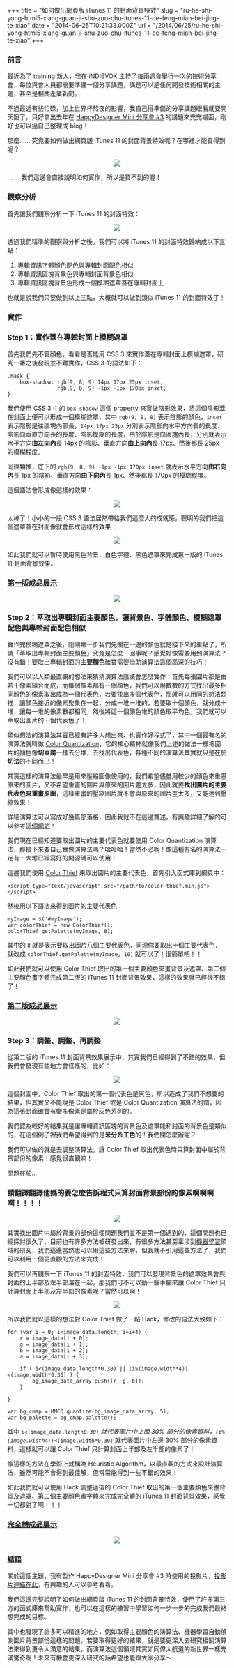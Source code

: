 +++
title = "如何做出網頁版 iTunes 11 的封面背景特效"
slug = "ru-he-shi-yong-html5-xiang-guan-ji-shu-zuo-chu-itunes-11-de-feng-mian-bei-jing-te-xiao"
date = "2014-06-25T10:21:33.000Z"
url = "/2014/06/25/ru-he-shi-yong-html5-xiang-guan-ji-shu-zuo-chu-itunes-11-de-feng-mian-bei-jing-te-xiao"
+++

### 前言

最近為了 training 新人，我在 iNDIEVOX 主持了每兩週會舉行一次的技術分享會，每位與會人員都需要準備一個分享講題，講題可以是任何開發技術相關的主題，甚至是相關產業新聞。

不過最近有些忙碌，加上世界杯熬夜的影響，我自己得準備的分享講題眼看就要開天窗了，只好拿出去年在 [HappyDesigner Mini 分享會 #3](http://happydesigner.kktix.cc/events/happydesigner-mini-3) 的講題來充充場面，剛好也可以逼自己整理成 blog！

那麼...... 究竟要如何做出網頁版 iTunes 11 的封面背景特效呢？在哪裡才能買得到呢？

<p style="text-align:center">
<img src="http://static.obeobe.com/image/subtitle-image/那麼在哪裡才能買得到呢？.jpg">
</p>

... ... 我們這邊會直接說明如何實作，所以是買不到的喔！

### 觀察分析

首先讓我們觀察分析一下 iTunes 11 的封面特效：

<p style="text-align:center">
<img src="http://static.obeobe.com/image/blog-image/itunes11.png?1">
</p>

透過我們精準的觀察與分析之後，我們可以將 iTunes 11 的封面特效歸納成以下三點：

1. 專輯資訊字體顏色配色與專輯封面配色相似
2. 專輯資訊區塊背景色與專輯封面背景色相似
3. 專輯資訊區塊背景色形成一個模糊遮罩蓋在專輯封面上

也就是說我們只要做到以上三點，大概就可以做到類似 iTunes 11 的封面特效了！

### 實作

### Step 1：實作蓋在專輯封面上模糊遮罩

首先我們先不管顏色，看看是否能用 CSS 3 來實作蓋在專輯封面上模糊遮罩，研究一番之後發現並不難實作，CSS 3 的語法如下：

	.mask {
    	box-shadow: rgb(9, 8, 9) 14px 17px 25px inset,
                    rgb(9, 8, 9) -1px -1px 170px inset;
	}
    
我們使用 CSS 3 中的 <code>box-shadow</code> 這個 property 來實做陰影效果，將這個陰影蓋在封面上便可以形成一個模糊遮罩，其中 <code>rgb(9, 8, 8)</code> 表示陰影的顏色，<code>inset</code> 表示陰影是往區塊內部長，<code>14px 17px 25px</code> 分別表示陰影向水平方向長的長度、陰影向垂直方向長的長度、陰影模糊的長度，由於陰影是向區塊內長，分別就表示水平方向<strong>由左向內</strong>長 14px 的陰影、垂直方向<strong>由上向內</strong>長 17px、然後都長 25px 的模糊程度。

同理類推，底下的 <code>rgb(9, 8, 9) -1px -1px 170px inset</code> 就表示水平方向<strong>由右向內</strong>長 1px 的陰影、垂直方向<strong>由下向內</strong>長 1px、然後都長 170px 的模糊程度。

這個語法會形成像這樣的效果：

<p style="text-align:center">
<img src="http://static.obeobe.com/image/blog-image/itunes11_2.png?1">
</p>

太棒了！小小的一段 CSS 3 語法居然帶給我們這麼大的成就感，聰明的我們把這個遮罩蓋在封面像就會形成這樣的效果：

<p style="text-align:center">
<img src="http://static.obeobe.com/image/blog-image/itunes11_3.png?1">
</p>

如此我們就可以暫時使用黑色背景、白色字體、黑色遮罩來完成第一版的 iTunes 11 封面背景效果。

### <a href="http://www.fukuball.com/show-case/5tunes11-v1" target="_blank">第一版成品展示</a>

<p style="text-align:center">
<img src="http://static.obeobe.com/image/blog-image/itunes11_4.png?1">
</p>

### Step 2：萃取出專輯封面主要顏色，讓背景色、字體顏色、模糊遮罩配色與專輯封面配色相似

實作完模糊遮罩之後，剛剛第一步我們先擱在一邊的顏色就是接下來的重點了，所謂「萃取出專輯封面主要顏色」究竟是怎麼一回事呢？感覺好像需要用到演算法？沒有錯！要取出專輯封面的<strong>主要顏色</strong>確實需要借助演算法這個高深的技巧！

我們可以以人類最直觀的想法來猜猜演算法應該會怎麼實作：首先每張圖片都是由若干像素組合而成，而每個像素都有一個顏色，我們可以用數數的方式找出最多相同顏色的像素取出成為一個代表色，若要找出多個代表色，那就可以用同的想法類推，讓顏色接近的像素聚集在一起，分成一堆一堆的，若要取十個顏色，就分成十堆，讓每一堆的像素數都相同，然後將這十個顏色堆的顏色取平均色，我們就可以萃取出圖片的十個代表色了！

類似想法的演算法其實已經有許多人想出來、也實作好程式了，其中一個最有名的演算法就叫做 [Color Quantization](http://en.wikipedia.org/wiki/Color_quantization)，它的核心精神就像我們上述的做法一樣把圖片的顏色像<strong>切豆腐</strong>一樣去分堆，去找出代表色，各種不同的演算法其實就只是在於<strong>切法</strong>的不同而已！

其實這樣的演算法最早是用來壓縮圖像使用的，我們希望儘量用較少的顏色來重畫原來的圖片，又不希望重畫的圖片與原來的圖片差太多，因此就要<strong>找出圖片的主要代表色來重畫原圖</strong>，這樣重畫的壓縮圖片就不會與原來的圖片差太多，又能達到壓縮效果！

詳細演算法可以寫成好幾篇部落格，因此我就不在這邊贅述，有興趣詳細了解的可以參考[這個網站](http://www.csie.ntnu.edu.tw/~u91029/Image.html)！

我們現在已經知道要取出圖片的主要代表色就要使用 Color Quantization 演算法，那接下來要自己實做演算法嗎？哈哈哈！當然不必啊！像這種有名的演算法一定有一大堆已經寫好的開源碼可以使用！

這邊我們使用 [Color Thief](https://github.com/lokesh/color-thief) 來取出圖片的主要代表色，首先引入函式庫到網頁中：

    <script type="text/javascript" src="/path/to/color-thief.min.js">
    </script>
    
然後用以下語法來得到圖片的主要代表色：

	myImage = $('#myImage');
    var colorThief = new ColorThief();
	colorThief.getPalette(myImage, 8);
    
其中的 <code>8</code> 就是表示要取出圖片八個主要代表色，同理你要取出十個主要代表色，就改成 <code>colorThief.getPalette(myImage, 10)</code> 就可以了！很簡單吧！！

如此我們就可以使用 Color Thief 取出的第一個主要顏色來畫背景及遮罩、第二個主要顏色畫字體完成第二版的 iTunes 11 封面背景效果，這樣的效果就已經很不錯了！

### <a href="http://www.fukuball.com/show-case/5tunes11-v2" target="_blank">第二版成品展示</a>

<p style="text-align:center">
<img src="http://static.obeobe.com/image/blog-image/itunes11_5.png?2">
</p>

### Step 3：調整、調整、再調整

從第二版的 iTunes 11 封面背景效果展示中，其實我們已經得到了不錯的效果，但我們會發現有些地方會怪怪的，比如：

<p style="text-align:center">
<img src="http://static.obeobe.com/image/blog-image/itunes11_6.png?2">
</p>

這個封面中，Color Thief 取出的第一個代表色是灰色，所以造成了我們不想要的結果，但其實又不能說是 Color Thief 或是 Color Quantization 演算法的錯，因為這張封面確實有蠻多像素是屬於灰色系列的。

我們認為較好的結果就是讓專輯資訊區塊的背景色及遮罩能和封面的背景色是類似的，在這個例子裡我們希望得到的是<strong>米分糸工色</strong>的！我們開怎麼辦呢？

我們可以做的就是去調整演算法，讓 Color Thief 取出代表色時只算封面中屬於背景部份的像素！感覺很直觀嘛！

問題在於...

### 請翻譯翻譯他媽的要怎麼告訴程式只算封面背景部份的像素啊啊啊啊！！！！

<p style="text-align:center">
<img src="http://static.obeobe.com/image/subtitle-image/我就想讓你翻譯翻譯，什麼叫驚喜.jpg">
</p>

其實找出圖片中屬於背景的部份這個問題我們並不是第一個遇到的，這個問題也已經探討很久了，目前也有許多方法被研發出來，有很多方法甚至牽涉到[機器學習](http://en.wikipedia.org/wiki/Machine_learning)領域的研究，我們這邊當然也可以用這些方法來解，但我就不引用這些方法了，我們可以利用一個更直觀的方法來完成！

我們可以再觀察一下 iTunes 11 的封面特效，我們可以發現背景色的遮罩效果會與封面的上半部及左半部溶在一起，那我們可不可以動一些手腳來讓 Color Thief 只計算封面上半部及左半部的像素呢？當然可以啊！

<p style="text-align:center">
<img src="http://static.obeobe.com/image/blog-image/itunes11_7.png?2">
</p>

所以我們就以這樣的想法對 Color Thief 做了一點 Hack，修改的語法大致如下：

	for (var i = 0; i<image_data.length; i=i+4) {
		r = image_data[i + 0];
     	g = image_data[i + 1];
     	b = image_data[i + 2];
     	a = image_data[i + 3];

     	if ( i<(image_data.length*0.30) || (i%(image.width*4))<(image.width*0.30) ) {
        	bg_image_data_array.push([r, g, b]);
     	}

  	}

  	var bg_cmap = MMCQ.quantize(bg_image_data_array, 5);
  	var bg_palette = bg_cmap.palette();
    
其中 <code>i<(image_data.length*0.30)</code> 就代表圖片中上面 30% 部分的像素資料，<code>(i%(image.width*4))<(image.width*0.30)</code> 就代表圖片中左邊 30% 部分的像素資料，這樣就可以讓 Color Thief 只計算封面上半部及左半部的像素了！

像這樣的方法在學術上就稱為 Heuristic Algorithm，以最直觀的方式來設計演算法，雖然可能不會得到最佳解，但常常能得到一些不錯的效果！

如此我們就可以使用 Hack 調整過後的 Color Thief 取出的第一個主要顏色來畫背景及遮罩、第二個主要顏色畫字體來完成完全體的 iTunes 11 封面背景效果，感覺一切都對了啊！！！

### <a href="http://www.fukuball.com/show-case/5tunes11" target="_blank">完全體成品展示</a>

<p style="text-align:center">
<img src="http://static.obeobe.com/image/blog-image/itunes11_8.png?2">
</p>

### 結語

關於這個主題，我有製作 HappyDesigner Mini 分享會 #3 時使用的投影片，[投影片連結在此](http://www.fukuball.com/slide-show/5tunes11)，有興趣的人可以參考看看。

我們這邊完整說明了如何做出網頁版 iTunes 11 的封面背景特效，使用了許多第三方的函式庫來幫助實作，也可以在這樣的練習中學習如何一步一步的完成我們最終想完成的目標。

其中也發現了許多可以精進的地方，例如取得主要顏色的演算法、機器學習自動偵測圖片背景部份這樣的問題，若要取得更好的結果，就是要更深入去研究相關演算法來得到更令人滿意的結果，而演算法這個領域其實如同偉大航道的新世界一樣充滿驚奇啊！未來有機會更深入研究的話希望也能跟大家分享～
